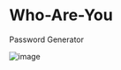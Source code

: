 # Who-Are-You
Password Generator











![image](https://user-images.githubusercontent.com/97860472/154601942-553d289d-1ed3-46a5-83f7-dc6a78b59f40.png)

